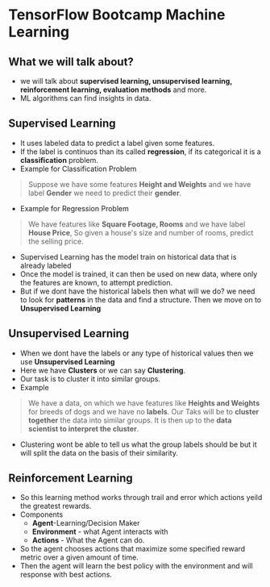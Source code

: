 # TensorFlow Bootcamp Machine Learning

## What we will talk about? 
* we will talk about **supervised learning, unsupervised learning, reinforcement learning, evaluation methods** and more. 
* ML algorithms can find insights in data. 

## Supervised Learning 
* It uses labeled data to predict a label given some features. 
* If the label is continuos than its called **regression**, if its categorical it is a **classification** problem. 
* Example for Classification Problem 
> Suppose we have some features **Height and Weights** and we have label **Gender** 
> we need to predict their **gender**. 

* Example for Regression Problem
> We have features like **Square Footage, Rooms** and we have label **House Price**, So given a house's size and number of rooms, predict the selling price. 

* Supervised Learning has the model train on historical data that is already labeled 
* Once the model is trained, it can then be used on new data, where only the features are known, to attempt prediction. 
* But if we dont have the historical labels then what will we do? we need to look for **patterns** in the data and find a structure. Then we move on to **Unsupervised Learning** 

## Unsupervised Learning
* When we dont have the labels or any type of historical values then we use **Unsupervised Learning** 
* Here we have **Clusters** or we can say **Clustering**.
* Our task is to cluster it into similar groups. 
* Example
> We have a data, on which we have features like **Heights and Weights** for breeds of dogs and we have no **labels**. Our Taks will be to **cluster together** the data into similar groups. It is then up to the **data scientist to interpret the cluster**.

* Clustering wont be able to tell us what the group labels should be but it will split the data on the basis of their similarity. 

## Reinforcement Learning 
* So this learning method works through trail and error which actions yeild the greatest rewards. 
* Components 
	* **Agent**-Learning/Decision Maker
	* **Environment** - what Agent interacts with 
	* **Actions** - What the Agent can do. 
* So the agent chooses actions that maximize some specified reward metric over a given amount of time. 
* Then the agent will learn the best policy with the environment and will response with best actions. 
